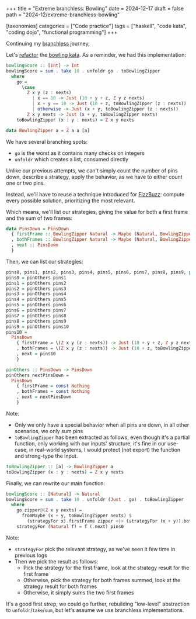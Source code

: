 +++
title = "Extreme branchless: Bowling"
date = 2024-12-17
draft = false
path = "2024-12/extreme-branchless-bowling"

[taxonomies]
categories = ["Code practice"]
tags = ["haskell", "code kata", "coding dojo", "functional programming"]
+++

Continuing my [branchless](@/blog/2024-11-05_extreme-branchess-2.md) journey,

Let's [refactor](@/blob/2024-09-17_bowling-zipper.md) the [bowling kata](https://codingdojo.org/kata/Bowling/).
As a reminder, we had this implementation:

```haskell
bowlingScore :: [Int] -> Int
bowlingScore = sum . take 10 . unfoldr go . toBowlingZipper
  where
    go =
      \case
        Z x y (z : nexts)
          | x == 10 -> Just (10 + y + z, Z y z nexts)
          | x + y == 10 -> Just (10 + z, toBowlingZipper (z : nexts))
          | otherwise -> Just (x + y, toBowlingZipper (z : nexts))
        Z x y nexts -> Just (x + y, toBowlingZipper nexts)
    toBowlingZipper (x : y : nexts) = Z x y nexts

data BowlingZipper a = Z a a [a]
```

We have several branching spots:

* `go` is the worst as it contains many checks on integers
* `unfoldr` which creates a list, consumed directly

Unlike our previous attempts, we can't simply count the number of pins down,
describe a strategy, apply the behavior, as we have to either count one or two pins.

Instead, we'll have to reuse a technique introduced for [FizzBuzz](@/blog/2024-03-13_fizzbuzz.md):
compute every possible solution, prioritizing the most relevant.

Which means, we'll list our strategies, giving the value for both a first frame and the sum of two frames:

```haskell
data PinsDown = PinsDown
  { firstFrame :: BowlingZipper Natural -> Maybe (Natural, BowlingZipper Natural)
  , bothFrames :: BowlingZipper Natural -> Maybe (Natural, BowlingZipper Natural)
  , next :: PinsDown
  }
```

Then, we can list our strategies:

```haskell
pins0, pins1, pins2, pins3, pins4, pins5, pins6, pins7, pins8, pins9, pins10 :: PinsDown
pins0 = pinOthers pins1
pins1 = pinOthers pins2
pins2 = pinOthers pins3
pins3 = pinOthers pins4
pins4 = pinOthers pins5
pins5 = pinOthers pins6
pins6 = pinOthers pins7
pins7 = pinOthers pins8
pins8 = pinOthers pins9
pins9 = pinOthers pins10
pins10 =
  PinsDown
    { firstFrame = \(Z x y (z : nexts)) -> Just (10 + y + z, Z y z nexts)
    , bothFrames = \(Z x y (z : nexts)) -> Just (10 + z, toBowlingZipper (z : nexts))
    , next = pins10
    }

pinOthers :: PinsDown -> PinsDown
pinOthers nextPinsDown =
  PinsDown
    { firstFrame = const Nothing
    , bothFrames = const Nothing
    , next = nextPinsDown
    }
```

Note:

* Only we only have a special behavior when all pins are down, in all other scenarios, we only sum pins
* `toBowlingZipper` has been extracted as follows, even though it's a partial function, only working with our inputs' structure, it's fine in our use-case, in real-world systems, I would protect (not export) the function and strong-type the input.

```haskell
toBowlingZipper :: [a] -> BowlingZipper a
toBowlingZipper (x : y : nexts) = Z x y nexts
```

Finally, we can rewrite our main function:

```haskell
bowlingScore :: [Natural] -> Natural
bowlingScore = sum . take 10 . unfoldr (Just . go) . toBowlingZipper
  where
    go zipper@(Z x y nexts) =
      fromMaybe (x + y, toBowlingZipper nexts) $
        (strategyFor x).firstFrame zipper <|> (strategyFor (x + y)).bothFrames zipper
    strategyFor (Natural f) = f (.next) pins0
```

Note:

* `strategyFor` pick the relevant strategy, as we've seen it few time in previous logs
* Then we pick the result as follows:
  + Pick the strategy for the first frame, look at the strategy result for the first frame
  + Otherwise, pick the strategy for both frames summed, look at the strategy result for both frames
  + Otherwise, it simply sums the two first frames

It's a good first strep, we could go further, rebuilding "low-level" abstraction
to `unfoldr`/`take`/`sum`, but let's assume we use branchless implementations.
